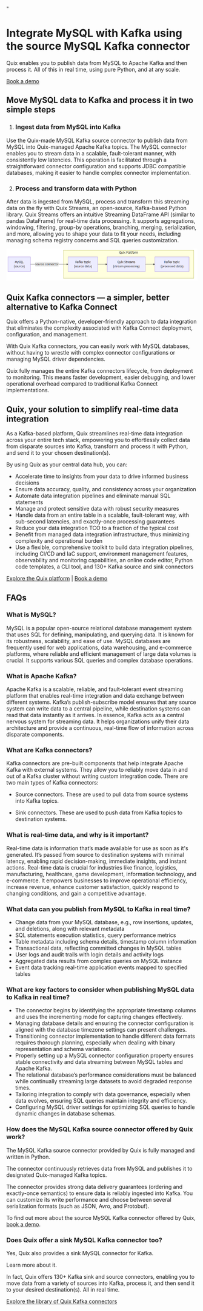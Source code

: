<!--- BEGIN MARKDOWN --->
"
# Integrate MySQL with Kafka using the source MySQL Kafka connector

Quix enables you to publish data from MySQL to Apache Kafka and then process it. All of this in real time, using pure Python, and at any scale.

[Book a demo](https://share.hsforms.com/1iW0TmZzKQMChk0lxd_tGiw4yjw2)

## Move MySQL data to Kafka and process it in two simple steps

1. ### Ingest data from MySQL into Kafka

Use the Quix-made MySQL Kafka source connector to publish data from MySQL into Quix-managed Apache Kafka topics. The MySQL connector enables you to stream data in a scalable, fault-tolerant manner, with consistently low latencies. This operation is facilitated through a straightforward connector configuration and supports JDBC compatible databases, making it easier to handle complex connector implementation.

2. ### Process and transform data with Python

After data is ingested from MySQL, process and transform this streaming data on the fly with Quix Streams, an open-source, Kafka-based Python library. Quix Streams offers an intuitive Streaming DataFrame API (similar to pandas DataFrame) for real-time data processing. It supports aggregations, windowing, filtering, group-by operations, branching, merging, serialization, and more, allowing you to shape your data to fit your needs, including managing schema registry concerns and SQL queries customization.

![Diagram](images/MySQL-source_diagram_1.png)

## Quix Kafka connectors — a simpler, better alternative to Kafka Connect

Quix offers a Python-native, developer-friendly approach to data integration that eliminates the complexity associated with Kafka Connect deployment, configuration, and management.

With Quix Kafka connectors, you can easily work with MySQL databases, without having to wrestle with complex connector configurations or managing MySQL driver dependencies.

Quix fully manages the entire Kafka connectors lifecycle, from deployment to monitoring. This means faster development, easier debugging, and lower operational overhead compared to traditional Kafka Connect implementations.

## Quix, your solution to simplify real-time data integration

As a Kafka-based platform, Quix streamlines real-time data integration across your entire tech stack, empowering you to effortlessly collect data from disparate sources into Kafka, transform and process it with Python, and send it to your chosen destination(s).

By using Quix as your central data hub, you can:

* Accelerate time to insights from your data to drive informed business decisions  
* Ensure data accuracy, quality, and consistency across your organization  
* Automate data integration pipelines and eliminate manual SQL statements  
* Manage and protect sensitive data with robust security measures  
* Handle data from an entire table in a scalable, fault-tolerant way, with sub-second latencies, and exactly-once processing guarantees  
* Reduce your data integration TCO to a fraction of the typical cost  
* Benefit from managed data integration infrastructure, thus minimizing complexity and operational burden  
* Use a flexible, comprehensive toolkit to build data integration pipelines, including CI/CD and IaC support, environment management features, observability and monitoring capabilities, an online code editor, Python code templates, a CLI tool, and 130+ Kafka source and sink connectors

[Explore the Quix platform](https://portal.demo.quix.io/pipeline?workspace=demo-gametelemetrytemplate-prod) | [Book a demo](https://share.hsforms.com/1iW0TmZzKQMChk0lxd_tGiw4yjw2)

## FAQs

### What is MySQL?

MySQL is a popular open-source relational database management system that uses SQL for defining, manipulating, and querying data. It is known for its robustness, scalability, and ease of use. MySQL databases are frequently used for web applications, data warehousing, and e-commerce platforms, where reliable and efficient management of large data volumes is crucial. It supports various SQL queries and complex database operations.

### What is Apache Kafka?

Apache Kafka is a scalable, reliable, and fault-tolerant event streaming platform that enables real-time integration and data exchange between different systems. Kafka’s publish-subscribe model ensures that any source system can write data to a central pipeline, while destination systems can read that data instantly as it arrives. In essence, Kafka acts as a central nervous system for streaming data. It helps organizations unify their data architecture and provide a continuous, real-time flow of information across disparate components.

### What are Kafka connectors?

Kafka connectors are pre-built components that help integrate Apache Kafka with external systems. They allow you to reliably move data in and out of a Kafka cluster without writing custom integration code. There are two main types of Kafka connectors:

* Source connectors. These are used to pull data from source systems into Kafka topics.

* Sink connectors. These are used to push data from Kafka topics to destination systems.

### What is real-time data, and why is it important?

Real-time data is information that’s made available for use as soon as it's generated. It’s passed from source to destination systems with minimal latency, enabling rapid decision-making, immediate insights, and instant actions. Real-time data is crucial for industries like finance, logistics, manufacturing, healthcare, game development, information technology, and e-commerce. It empowers businesses to improve operational efficiency, increase revenue, enhance customer satisfaction, quickly respond to changing conditions, and gain a competitive advantage.

### What data can you publish from MySQL to Kafka in real time?

* Change data from your MySQL database, e.g., row insertions, updates, and deletions, along with relevant metadata  
* SQL statements execution statistics, query performance metrics  
* Table metadata including schema details, timestamp column information  
* Transactional data, reflecting committed changes in MySQL tables  
* User logs and audit trails with login details and activity logs  
* Aggregated data results from complex queries on MySQL instance  
* Event data tracking real-time application events mapped to specified tables

### What are key factors to consider when publishing MySQL data to Kafka in real time?

* The connector begins by identifying the appropriate timestamp columns and uses the incrementing mode for capturing changes effectively.  
* Managing database details and ensuring the connector configuration is aligned with the database timezone settings can present challenges.  
* Transitioning connector implementation to handle different data formats requires thorough planning, especially when dealing with binary representation and schema variations.  
* Properly setting up a MySQL connector configuration property ensures stable connectivity and data streaming between MySQL tables and Apache Kafka.  
* The relational database’s performance considerations must be balanced while continually streaming large datasets to avoid degraded response times.  
* Tailoring integration to comply with data governance, especially when data evolves, ensuring SQL queries maintain integrity and efficiency.  
* Configuring MySQL driver settings for optimizing SQL queries to handle dynamic changes in database schemas.

### How does the MySQL Kafka source connector offered by Quix work?

The MySQL Kafka source connector provided by Quix is fully managed and written in Python.

The connector continuously retrieves data from MySQL and publishes it to designated Quix-managed Kafka topics.

The connector provides strong data delivery guarantees (ordering and exactly-once semantics) to ensure data is reliably ingested into Kafka. You can customize its write performance and choose between several serialization formats (such as JSON, Avro, and Protobuf).

To find out more about the source MySQL Kafka connector offered by Quix, [book a demo](https://share.hsforms.com/1iW0TmZzKQMChk0lxd_tGiw4yjw2).

### Does Quix offer a sink MySQL Kafka connector too?

Yes, Quix also provides a sink MySQL connector for Kafka.

Learn more about it.

In fact, Quix offers 130+ Kafka sink and source connectors, enabling you to move data from a variety of sources into Kafka, process it, and then send it to your desired destination(s). All in real time.

[Explore the library of Quix Kafka connectors](https://quix.io/connectors)
<!--- END MARKDOWN --->